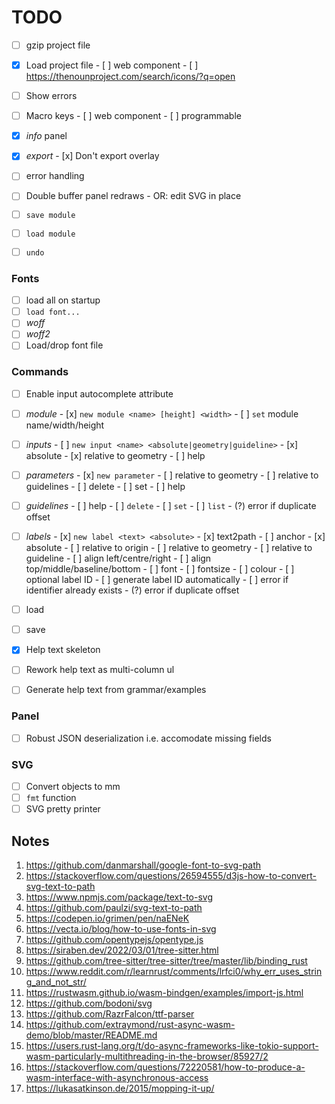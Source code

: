 # TODO

- [ ] gzip project file
- [x] Load project file
      - [ ] web component
      - [ ] https://thenounproject.com/search/icons/?q=open
- [ ] Show errors
- [ ] Macro keys
      - [ ] web component
      - [ ] programmable

- [x] _info_ panel
- [x] _export_
      - [x] Don't export overlay

- [ ] error handling
- [ ] Double buffer panel redraws
      - OR: edit SVG in place
- [ ] `save module`
- [ ] `load module`
- [ ] `undo`


### Fonts 
- [ ] load all on startup
- [ ] `load font...`
- [ ] _woff_
- [ ] _woff2_
- [ ] Load/drop font file

### Commands
- [ ] Enable input autocomplete attribute

- [ ] _module_
      - [x] `new module <name> [height] <width>`
      - [ ] `set` module name/width/height

- [ ] _inputs_
      - [ ] `new input <name> <absolute|geometry|guideline>`
      - [x] absolute
      - [x] relative to geometry
      - [ ] help

- [ ] _parameters_
      - [x] `new parameter`
      - [ ] relative to geometry
      - [ ] relative to guidelines
      - [ ] delete
      - [ ] set
      - [ ] help

- [ ] _guidelines_
      - [ ] help
      - [ ] `delete`
      - [ ] `set`
      - [ ] `list`
      - (?) error if duplicate offset

- [ ] _labels_
      - [x] `new label <text> <absolute>`
      - [x] text2path
      - [ ] anchor
            - [x] absolute
            - [ ] relative to origin
            - [ ] relative to geometry
            - [ ] relative to guideline
      - [ ] align left/centre/right
      - [ ] align top/middle/baseline/bottom
      - [ ] font
      - [ ] fontsize
      - [ ] colour
      - [ ] optional label ID
      - [ ] generate label ID automatically
      - [ ] error if identifier already exists
      - (?) error if duplicate offset

- [ ] load
- [ ] save

- [x] Help text skeleton
- [ ] Rework help text as multi-column ul
- [ ] Generate help text from grammar/examples

### Panel
- [ ] Robust JSON deserialization i.e. accomodate missing fields

### SVG
- [ ] Convert objects to mm
- [ ] `fmt` function 
- [ ] SVG pretty printer

## Notes

1.  https://github.com/danmarshall/google-font-to-svg-path
2.  https://stackoverflow.com/questions/26594555/d3js-how-to-convert-svg-text-to-path
3.  https://www.npmjs.com/package/text-to-svg
4.  https://github.com/paulzi/svg-text-to-path
5.  https://codepen.io/grimen/pen/naENeK
6.  https://vecta.io/blog/how-to-use-fonts-in-svg
7.  https://github.com/opentypejs/opentype.js
8.  https://siraben.dev/2022/03/01/tree-sitter.html
9.  https://github.com/tree-sitter/tree-sitter/tree/master/lib/binding_rust
10. https://www.reddit.com/r/learnrust/comments/lrfci0/why_err_uses_string_and_not_str/
11. https://rustwasm.github.io/wasm-bindgen/examples/import-js.html
12. https://github.com/bodoni/svg
13. https://github.com/RazrFalcon/ttf-parser
14. https://github.com/extraymond/rust-async-wasm-demo/blob/master/README.md
15. https://users.rust-lang.org/t/do-async-frameworks-like-tokio-support-wasm-particularly-multithreading-in-the-browser/85927/2
16. https://stackoverflow.com/questions/72220581/how-to-produce-a-wasm-interface-with-asynchronous-access
17. https://lukasatkinson.de/2015/mopping-it-up/

